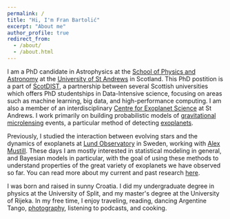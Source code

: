 ```yaml
---
permalink: /
title: "Hi, I'm Fran Bartolić"
excerpt: "About me"
author_profile: true
redirect_from: 
  - /about/
  - /about.html
---
```

I am a PhD candidate in Astrophysics at the 
[School of Physics and Astronomy](https://www.st-andrews.ac.uk/physics/research/index.php)
 at the
[University of St Andrews](https://www.st-andrews.ac.uk/) in Scotland.
This PhD postition is a part of [ScotDIST](https://www.scotdist.ac.uk/about-us), a 
partnership between several Scottish universities which offers PhD studentships 
in Data-Intensive science, focusing on areas such as machine
learning, big data, and high-performance computing. I am also a member of 
an interdisciplinary 
[Centre for Exoplanet Science](https://www.st-andrews.ac.uk/exoplanets/index.html)
at St Andrews.
I work primarily on building probabilistic models of
[gravitational microlensing](http://microlensing-source.org/concept/) 
events, a particular method of detecting 
[exoplanets](https://en.wikipedia.org/wiki/Exoplanet).

Previously, I studied the interaction between evolving stars and the 
dynamics of exoplanets at [Lund Observatory](http://www.astro.lu.se/) 
in Sweden, working with [Alex Mustill](http://www.astro.lu.se/~alex/). 
These days I am mostly interested in statistical modeling in 
general, and Bayesian models in particular, with the goal of using these
methods to understand properties of the great variety of exoplanets we have
observed so far. 
You can read more about my current and past research 
[here](https://fbartolic.github.io/research/).

I was born and raised in sunny Croatia. I did my undergraduate degree in 
physics at the University of Split, and my master's degree at 
the University of Rijeka. In my free time, I enjoy traveling, reading, 
dancing Argentine Tango, 
[photography](https://fbartolic.github.io/research/), listening
to podcasts, and cooking.
